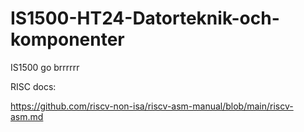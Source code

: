# IS1500-HT24-Datorteknik-och-komponenter
IS1500 go brrrrrr


RISC docs:

https://github.com/riscv-non-isa/riscv-asm-manual/blob/main/riscv-asm.md
